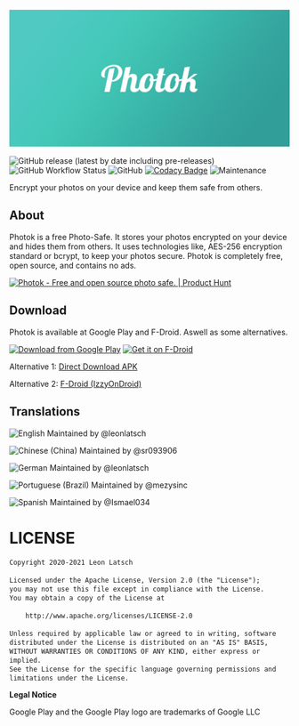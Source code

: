 ![Photok](fastlane/metadata/android/en-US/images/featureGraphic.jpg)

![GitHub release (latest by date including pre-releases)](https://img.shields.io/github/v/release/leonlatsch/Photok?include_prereleases&label=version)
![GitHub Workflow Status](https://img.shields.io/github/workflow/status/leonlatsch/Photok/Android%20Build%20CI)
![GitHub](https://img.shields.io/github/license/leonlatsch/Photok)
[![Codacy Badge](https://app.codacy.com/project/badge/Grade/9421dd34de7f42c8b8048d60a09ab5bd)](https://www.codacy.com/gh/leonlatsch/Photok/dashboard?utm_source=github.com&amp;utm_medium=referral&amp;utm_content=leonlatsch/Photok&amp;utm_campaign=Badge_Grade)
![Maintenance](https://img.shields.io/maintenance/yes/2021)

Encrypt your photos on your device and keep them safe from others.

## About
Photok is a free Photo-Safe. It stores your photos encrypted on your device and hides them from others.
It uses technologies like, AES-256 encryption standard or bcrypt, to keep your photos secure.
Photok is completely free, open source, and contains no ads.

<a href="https://www.producthunt.com/posts/photok?utm_source=badge-featured&utm_medium=badge&utm_souce=badge-photok" target="_blank">
    <img src="https://api.producthunt.com/widgets/embed-image/v1/featured.svg?post_id=275764&theme=light" alt="Photok - Free and open source photo safe. | Product Hunt" width="250" height="54" />
</a>

## Download
Photok is available at Google Play and F-Droid. Aswell as some alternatives.

[<img src="https://play.google.com/intl/en_us/badges/images/generic/en_badge_web_generic.png" 
      alt="Download from Google Play" 
      height="80">](https://play.google.com/store/apps/details?id=dev.leonlatsch.photok)
[<img src="https://f-droid.org/badge/get-it-on.png"
      alt="Get it on F-Droid"
      height="80">](https://f-droid.org/packages/dev.leonlatsch.photok/)
      
Alternative 1: [Direct Download APK](https://github.com/leonlatsch/Photok/releases/latest)

Alternative 2: [F-Droid (IzzyOnDroid)](https://apt.izzysoft.de/fdroid/index/apk/dev.leonlatsch.photok)

## Translations
<!-- BEGIN-TRANSLATIONS -->
![English](https://img.shields.io/badge/English-100%25-brightgreen)
Maintained by @leonlatsch

![Chinese (China)](https://img.shields.io/badge/Chinese%20(China)-91%25-yellow)
Maintained by @sr093906

![German](https://img.shields.io/badge/German-100%25-brightgreen)
Maintained by @leonlatsch

![Portuguese (Brazil)](https://img.shields.io/badge/Portuguese%20(Brazil)-97%25-yellow)
Maintained by @mezysinc

![Spanish](https://img.shields.io/badge/Spanish-91%25-yellow)
Maintained by @Ismael034

<!-- END-TRANSLATIONS -->

LICENSE
=======
    Copyright 2020-2021 Leon Latsch

    Licensed under the Apache License, Version 2.0 (the "License");
    you may not use this file except in compliance with the License.
    You may obtain a copy of the License at

        http://www.apache.org/licenses/LICENSE-2.0

    Unless required by applicable law or agreed to in writing, software
    distributed under the License is distributed on an "AS IS" BASIS,
    WITHOUT WARRANTIES OR CONDITIONS OF ANY KIND, either express or implied.
    See the License for the specific language governing permissions and
    limitations under the License.


**Legal Notice**

Google Play and the Google Play logo are trademarks of Google LLC
